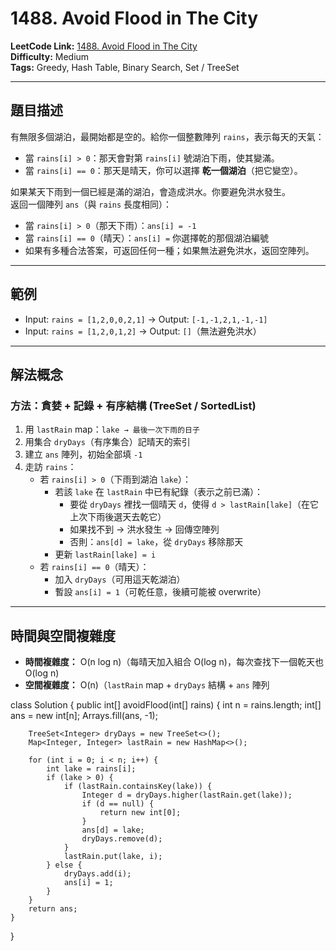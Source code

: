 # 1488. Avoid Flood in The City

**LeetCode Link:** [1488. Avoid Flood in The City](https://leetcode.com/problems/avoid-flood-in-the-city/)  
**Difficulty:** Medium  
**Tags:** Greedy, Hash Table, Binary Search, Set / TreeSet

---

## 題目描述

有無限多個湖泊，最開始都是空的。給你一個整數陣列 `rains`，表示每天的天氣：

- 當 `rains[i] > 0`：那天會對第 `rains[i]` 號湖泊下雨，使其變滿。
- 當 `rains[i] == 0`：那天是晴天，你可以選擇 **乾一個湖泊**（把它變空）。

如果某天下雨到一個已經是滿的湖泊，會造成洪水。你要避免洪水發生。  
返回一個陣列 `ans`（與 `rains` 長度相同）：

- 當 `rains[i] > 0`（那天下雨）：`ans[i] = -1`
- 當 `rains[i] == 0`（晴天）：`ans[i] =` 你選擇乾的那個湖泊編號  
- 如果有多種合法答案，可返回任何一種；如果無法避免洪水，返回空陣列。

---

## 範例

- Input: `rains = [1,2,0,0,2,1]` → Output: `[-1,-1,2,1,-1,-1]`  
- Input: `rains = [1,2,0,1,2]` → Output: `[]`（無法避免洪水）

---

## 解法概念

### 方法：貪婪 + 記錄 + 有序結構 (TreeSet / SortedList)

1. 用 `lastRain` map：`lake → 最後一次下雨的日子`  
2. 用集合 `dryDays`（有序集合）記晴天的索引  
3. 建立 `ans` 陣列，初始全部填 `-1`  
4. 走訪 `rains`：
   - 若 `rains[i] > 0`（下雨到湖泊 `lake`）：
     - 若該 `lake` 在 `lastRain` 中已有紀錄（表示之前已滿）：
       - 要從 `dryDays` 裡找一個晴天 `d`，使得 `d > lastRain[lake]`（在它上次下雨後選天去乾它）  
       - 如果找不到 → 洪水發生 → 回傳空陣列  
       - 否則：`ans[d] = lake`，從 `dryDays` 移除那天  
     - 更新 `lastRain[lake] = i`
   - 若 `rains[i] == 0`（晴天）：  
     - 加入 `dryDays`（可用這天乾湖泊）  
     - 暫設 `ans[i] = 1`（可乾任意，後續可能被 overwrite）

---

## 時間與空間複雜度

- **時間複雜度：** O(n log n)（每晴天加入組合 O(log n)，每次查找下一個乾天也 O(log n)
- **空間複雜度：** O(n)（`lastRain` map + `dryDays` 結構 + `ans` 陣列


class Solution {
    public int[] avoidFlood(int[] rains) {
        int n = rains.length;
        int[] ans = new int[n];
        Arrays.fill(ans, -1);

        TreeSet<Integer> dryDays = new TreeSet<>();
        Map<Integer, Integer> lastRain = new HashMap<>();

        for (int i = 0; i < n; i++) {
            int lake = rains[i];
            if (lake > 0) {
                if (lastRain.containsKey(lake)) {
                    Integer d = dryDays.higher(lastRain.get(lake));
                    if (d == null) {
                        return new int[0];
                    }
                    ans[d] = lake;
                    dryDays.remove(d);
                }
                lastRain.put(lake, i);
            } else {
                dryDays.add(i);
                ans[i] = 1;
            }
        }
        return ans;
    }
}